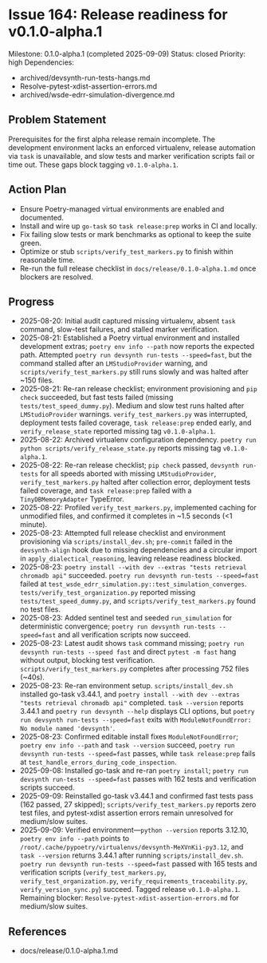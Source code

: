 # Issue 164: Release readiness for v0.1.0-alpha.1
Milestone: 0.1.0-alpha.1 (completed 2025-09-09)
Status: closed
Priority: high
Dependencies:
- archived/devsynth-run-tests-hangs.md
- Resolve-pytest-xdist-assertion-errors.md
- archived/wsde-edrr-simulation-divergence.md
## Problem Statement
Prerequisites for the first alpha release remain incomplete. The development environment lacks an enforced virtualenv, release automation via `task` is unavailable, and slow tests and marker verification scripts fail or time out. These gaps block tagging `v0.1.0-alpha.1`.

## Action Plan
- Ensure Poetry-managed virtual environments are enabled and documented.
- Install and wire up `go-task` so `task release:prep` works in CI and locally.
- Fix failing slow tests or mark benchmarks as optional to keep the suite green.
- Optimize or stub `scripts/verify_test_markers.py` to finish within reasonable time.
- Re-run the full release checklist in `docs/release/0.1.0-alpha.1.md` once blockers are resolved.

## Progress
- 2025-08-20: Initial audit captured missing virtualenv, absent `task` command, slow-test failures, and stalled marker verification.
- 2025-08-21: Established a Poetry virtual environment and installed development extras; `poetry env info --path` now reports the expected path. Attempted `poetry run devsynth run-tests --speed=fast`, but the command stalled after an `LMStudioProvider` warning, and `scripts/verify_test_markers.py` still runs slowly and was halted after ~150 files.
- 2025-08-21: Re-ran release checklist; environment provisioning and `pip check` succeeded, but fast tests failed (missing `tests/test_speed_dummy.py`). Medium and slow test runs halted after `LMStudioProvider` warnings. `verify_test_markers.py` was interrupted, deployment tests failed coverage, `task release:prep` ended early, and `verify_release_state` reported missing tag `v0.1.0-alpha.1`.
- 2025-08-22: Archived virtualenv configuration dependency. `poetry run python scripts/verify_release_state.py` reports missing tag `v0.1.0-alpha.1`.
- 2025-08-22: Re-ran release checklist; `pip check` passed, `devsynth run-tests` for all speeds aborted with missing `LMStudioProvider`, `verify_test_markers.py` halted after collection error, deployment tests failed coverage, and `task release:prep` failed with a `TinyDBMemoryAdapter` TypeError.
- 2025-08-22: Profiled `verify_test_markers.py`, implemented caching for unmodified files, and confirmed it completes in ~1.5 seconds (<1 minute).
- 2025-08-23: Attempted full release checklist and environment provisioning via `scripts/install_dev.sh`; `pre-commit` failed in the `devsynth-align` hook due to missing dependencies and a circular import in `apply_dialectical_reasoning`, leaving release readiness blocked.
- 2025-08-23: `poetry install --with dev --extras "tests retrieval chromadb api"` succeeded. `poetry run devsynth run-tests --speed=fast` failed at `test_wsde_edrr_simulation.py::test_simulation_converges`. `tests/verify_test_organization.py` reported missing `tests/test_speed_dummy.py`, and `scripts/verify_test_markers.py` found no test files.
- 2025-08-23: Added sentinel test and seeded `run_simulation` for deterministic convergence; `poetry run devsynth run-tests --speed=fast` and all verification scripts now succeed.
- 2025-08-23: Latest audit shows `task` command missing; `poetry run devsynth run-tests --speed fast` and direct `pytest -m fast` hang without output, blocking test verification. `scripts/verify_test_markers.py` completes after processing 752 files (~40s).
- 2025-08-23: Re-ran environment setup. `scripts/install_dev.sh` installed go-task v3.44.1, and `poetry install --with dev --extras "tests retrieval chromadb api"` completed. `task --version` reports 3.44.1 and `poetry run devsynth --help` displays CLI options, but `poetry run devsynth run-tests --speed=fast` exits with `ModuleNotFoundError: No module named 'devsynth'`.
- 2025-08-23: Confirmed editable install fixes `ModuleNotFoundError`; `poetry env info --path` and `task --version` succeed, `poetry run devsynth run-tests --speed=fast` passes, while `task release:prep` fails at `test_handle_errors_during_code_inspection`.
- 2025-09-08: Installed go-task and re-ran `poetry install`; `poetry run devsynth run-tests --speed=fast` passes with 162 tests and verification scripts succeed.
- 2025-09-09: Reinstalled go-task v3.44.1 and confirmed fast tests pass (162 passed, 27 skipped); `scripts/verify_test_markers.py` reports zero test files, and pytest-xdist assertion errors remain unresolved for medium/slow suites.
- 2025-09-09: Verified environment—`python --version` reports 3.12.10, `poetry env info --path` points to `/root/.cache/pypoetry/virtualenvs/devsynth-MeXVnKii-py3.12`, and `task --version` returns 3.44.1 after running `scripts/install_dev.sh`. `poetry run devsynth run-tests --speed=fast` passed with 165 tests and verification scripts (`verify_test_markers.py`, `verify_test_organization.py`, `verify_requirements_traceability.py`, `verify_version_sync.py`) succeed. Tagged release `v0.1.0-alpha.1`. Remaining blocker: `Resolve-pytest-xdist-assertion-errors.md` for medium/slow suites.

## References
- docs/release/0.1.0-alpha.1.md
